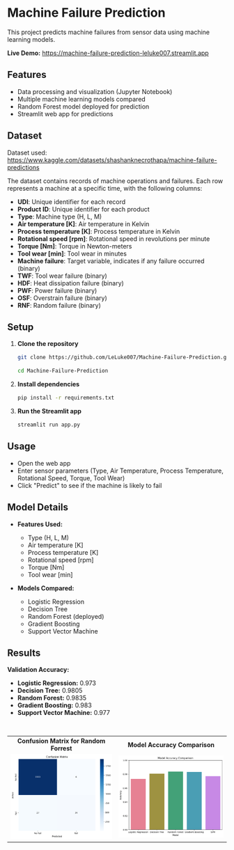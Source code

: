 # Machine Failure Prediction

This project predicts machine failures from sensor data using machine learning models.

**Live Demo:** https://machine-failure-prediction-leluke007.streamlit.app

## Features

- Data processing and visualization (Jupyter Notebook)
- Multiple machine learning models compared
- Random Forest model deployed for prediction
- Streamlit web app for predictions

## Dataset

Dataset used: https://www.kaggle.com/datasets/shashanknecrothapa/machine-failure-predictions

The dataset contains records of machine operations and failures. Each row represents a machine at a specific time, with the following columns:
- **UDI**: Unique identifier for each record
- **Product ID**: Unique identifier for each product
- **Type**: Machine type (H, L, M)
- **Air temperature [K]**: Air temperature in Kelvin
- **Process temperature [K]**: Process temperature in Kelvin
- **Rotational speed [rpm]**: Rotational speed in revolutions per minute
- **Torque [Nm]**: Torque in Newton-meters
- **Tool wear [min]**: Tool wear in minutes
- **Machine failure**: Target variable, indicates if any failure occurred (binary)
- **TWF**: Tool wear failure (binary)
- **HDF**: Heat dissipation failure (binary)
- **PWF**: Power failure (binary)
- **OSF**: Overstrain failure (binary)
- **RNF**: Random failure (binary)

## Setup

1. **Clone the repository**  
   ```bash
   git clone https://github.com/LeLuke007/Machine-Failure-Prediction.git
   ```
   ```bash
   cd Machine-Failure-Prediction
   ```

2. **Install dependencies**  
   ```bash
   pip install -r requirements.txt
   ```

3. **Run the Streamlit app**  
   ```bash
   streamlit run app.py
   ```

## Usage

- Open the web app
- Enter sensor parameters (Type, Air Temperature, Process Temperature, Rotational Speed, Torque, Tool Wear)
- Click "Predict" to see if the machine is likely to fail

## Model Details

- **Features Used:**  
  - Type (H, L, M)
  - Air temperature [K]
  - Process temperature [K]
  - Rotational speed [rpm]
  - Torque [Nm]
  - Tool wear [min]

- **Models Compared:**  
  - Logistic Regression
  - Decision Tree
  - Random Forest (deployed)
  - Gradient Boosting
  - Support Vector Machine

## Results

**Validation Accuracy:**
  - **Logistic Regression:** 0.973
  - **Decision Tree:** 0.9805
  - **Random Forest:** 0.9835
  - **Gradient Boosting:** 0.983
  - **Support Vector Machine:** 0.977

<br>
<div align="center">
<table>
<tr>
    <td align="center"><b>Confusion Matrix for Random Forrest</b></td>
    <td align="center"><b>Model Accuracy Comparison</b></td>
</tr>
<tr>
    <td><img src="Images/confusion_matrix.png" alt="Confusion Matrix" width="450"/></td>
    <td><img src="Images/model_accuracy_comparison.png" alt="Model Accuracy Comparison" width="450"/></td>
</tr>
</table>
</div>
